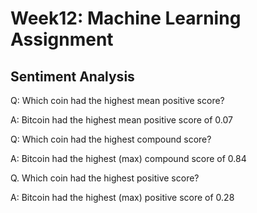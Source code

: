 # Week12: Machine Learning Assignment

## Sentiment Analysis

Q: Which coin had the highest mean positive score?

A: Bitcoin had the highest mean positive score of 0.07

Q: Which coin had the highest compound score?

A: Bitcoin had the highest (max) compound score of 0.84

Q. Which coin had the highest positive score?

A: Bitcoin had the highest (max) positive score of 0.28
